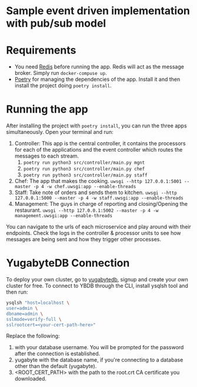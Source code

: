 # Sample event driven implementation with pub/sub model

# Requirements
* You need [Redis](https://redis.io/docs/get-started/) before running the app. Redis will act as the message broker. Simply run `docker-compuse up`.
* [Poetry](https://python-poetry.org/!) for managing the dependencies of the app. Install it and then install the project doing `poetry install`.

# Running the app
After installing the project with `poetry install`, you can run the three apps simultaneously. Open your terminal and run:
1. Controller: This app is the central controller, it contains the processors for each of the applications and the event controller which routes the messages to each stream.
   1. `poetry run python3 src/controller/main.py mgnt`
   2. `poetry run python3 src/controller/main.py chef`
   3. `poetry run python3 src/controller/main.py staff`
2. Chef: The app that makes the cooking. `uwsgi --http 127.0.0.1:5001 --master -p 4 -w chef.uwsgi:app --enable-threads`
3. Staff: Take note of orders and sends them to kitchen. `uwsgi --http 127.0.0.1:5000 --master -p 4 -w staff.uwsgi:app --enable-threads`
4. Management: The guys in charge of reporting and closing/Opening the restaurant. `uwsgi --http 127.0.0.1:5002 --master -p 4 -w management.uwsgi:app --enable-threads`

You can navigate to the urls of each microservice and play around with their endpoints. Check the logs in the controller & processor units to see how messages are being sent and how they trigger other processes.


# YugabyteDB Connection
To deploy your own cluster, go to [yugabytedb](https://www.yugabyte.com/), signup and create your own cluster for free.
To connect to YBDB through the CLI, install ysqlsh tool and then run:
```bash
ysqlsh "host=localhost \
user=admin \
dbname=admin \
sslmode=verify-full \
sslrootcert=<your-cert-path-here>"
```
Replace the following:
1. <DB USER> with your database username. You will be prompted for the password after the connection is established.
2. yugabyte with the database name, if you're connecting to a database other than the default (yugabyte).
3. <ROOT_CERT_PATH> with the path to the root.crt CA certificate you downloaded.
